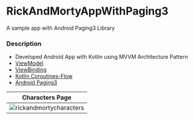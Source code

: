 # RickAndMortyAppWithPaging3
A sample app with Android Paging3 Library

### Description

- Developed Android App with Kotlin using MVVM Architecture Pattern
- [ViewModel](https://developer.android.com/topic/libraries/architecture/viewmodel)
- [ViewBinding](https://developer.android.com/topic/libraries/view-binding)
- [Kotlin Coroutines-Flow](https://developer.android.com/kotlin/flow)
- [Android Paging3](https://developer.android.com/topic/libraries/architecture/paging/v3-overview)


| Characters Page | 
| ------------- | 
|![rickandmortycharacters](https://user-images.githubusercontent.com/98642848/209790852-6f633324-6c3b-49a0-9b7d-fd6562058851.png) | 
